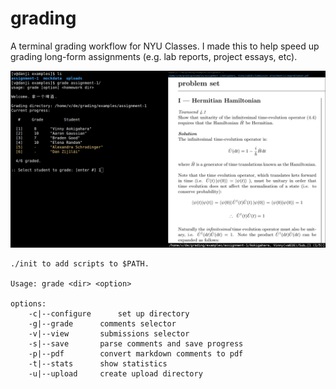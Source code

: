 # grading

A terminal grading workflow for NYU Classes. I made this to help speed up grading long-form assignments (e.g. lab reports, project essays, etc). 

![](./media/interface.png)

```
./init to add scripts to $PATH. 

Usage: grade <dir> <option>

options:
	-c|--configure		set up directory
	-g|--grade		comments selector
	-v|--view		submissions selector
	-s|--save		parse comments and save progress
	-p|--pdf		convert markdown comments to pdf
	-t|--stats		show statistics
	-u|--upload		create upload directory
```
